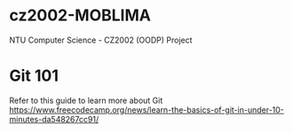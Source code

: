 # cz2002-MOBLIMA
NTU Computer Science - CZ2002 (OODP) Project

# Git 101
Refer to this guide to learn more about Git <br>
https://www.freecodecamp.org/news/learn-the-basics-of-git-in-under-10-minutes-da548267cc91/
